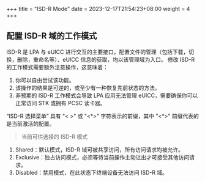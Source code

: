 +++
title = "ISD-R Mode"
date =  2023-12-17T21:54:23+08:00
weight = 4
+++

## 配置 ISD-R 域的工作模式

ISD-R 是 LPA 与 eUICC 进行交互的主要接口，配置文件的管理（包括下载，切换，删除，重命名等）、eUICC 信息的获取，均以该管理域为入口。
修改 ISD-R 的工作模式需要额外注意操作，这意味着：

1. 你可以自由尝试该功能。
2. 该操作的结果是可逆的，或至少有一种恢复先前状态的方法。
3. 非预期的 ISD-R 工作模式会导致 LPA 应用无法管理 eUICC，需要确保你可以正常访问 STK 或拥有 PCSC 读卡器。

“ISD-R 选择菜单” 具有 "< >" 或 "<\*>" 字符表示的前缀，其中 "<\*>" 前缀代表的是当前激活的配置。  
>当前可供选择的 ISD-R 模式

1. Shared：默认模式，ISD-R 域可被共享访问，所有访问请求均被允许。
2. Exclusive：独占访问模式，必须等待当前操作主动让出才可接受其他访问请求。
3. Disabled：禁用模式，在此状态下终端设备无法访问 ISD-R 域。
